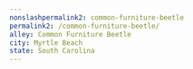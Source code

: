 ```yaml
---
﻿nonslashpermalink2: common-furniture-beetle
permalink2: /common-furniture-beetle/
alley: Common Furniture Beetle
city: Myrtle Beach
state: South Carolina
---
```

